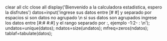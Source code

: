 
clear all
clc
close all
display('Bienvenido a la calculadora estadistica, espero la disfrutes')
datos=input('ingrese sus datos entre [# #] y separado por espacios si son datos no agrupado \n si sus datos son agrupados ingrese los datos entre [#:# #:#] y el rango separado por :, ejemplo -1:2- :  \n');
undatos=unique(datos);
ndatos=size(undatos);
mfreq=zeros(ndatos);
tablaf=tabulate(datos);
